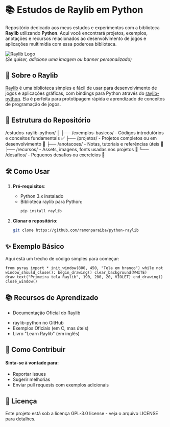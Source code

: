 # 📚 Estudos de Raylib em Python

Repositório dedicado aos meus estudos e experimentos com a biblioteca **Raylib** utilizando **Python**. Aqui você encontrará projetos, exemplos, anotações e recursos relacionados ao desenvolvimento de jogos e aplicações multimídia com essa poderosa biblioteca.

![Raylib Logo](https://github.com/raysan5/raylib/blob/master/logo/raylib_180x180.png)  
*(Se quiser, adicione uma imagem ou banner personalizado)*

## 🚀 Sobre o Raylib

[Raylib](https://www.raylib.com/) é uma biblioteca simples e fácil de usar para desenvolvimento de jogos e aplicações gráficas, com bindings para Python através do [raylib-python](https://github.com/overdev/raylib-py). Ela é perfeita para prototipagem rápida e aprendizado de conceitos de programação de jogos.

## 📂 Estrutura do Repositório
/estudos-raylib-python/
│
├── /exemplos-basicos/ - Códigos introdutórios e conceitos fundamentais ✅
├── /projetos/ - Projetos completos ou em desenvolvimento 🔄
├── /anotacoes/ - Notas, tutoriais e referências úteis 🔄
├── /recursos/ - Assets, imagens, fonts usadas nos projetos 🔄
└── /desafios/ - Pequenos desafios ou exercícios 🔄


## 🛠️ Como Usar

1. **Pré-requisitos**:
   - Python 3.x instalado
   - Biblioteca raylib para Python:
     ```bash
     pip install raylib
     ```

2. **Clonar o repositório**:
   ```bash
   git clone https://github.com/ramonparaiba/python-raylib

## ✨ Exemplo Básico
Aqui está um trecho de código simples para começar:

``from pyray import *
init_window(800, 450, "Tela em branco")
while not window_should_close():
    begin_drawing()
    clear_background(WHITE)
    draw_text("Primeira tela Raylib", 190, 200, 20, VIOLET)
    end_drawing()
close_window() ``

## 📚 Recursos de Aprendizado
* Documentação Oficial do Raylib
- raylib-python no GitHub
- Exemplos Oficiais (em C, mas úteis)
- Livro "Learn Raylib" (em inglês)

## 🤝 Como Contribuir
#### Sinta-se à vontade para:
- Reportar issues
- Sugerir melhorias
- Enviar pull requests com exemplos adicionais

## 📄 Licença
Este projeto está sob a licença GPL-3.0 license - veja o arquivo LICENSE para detalhes.

